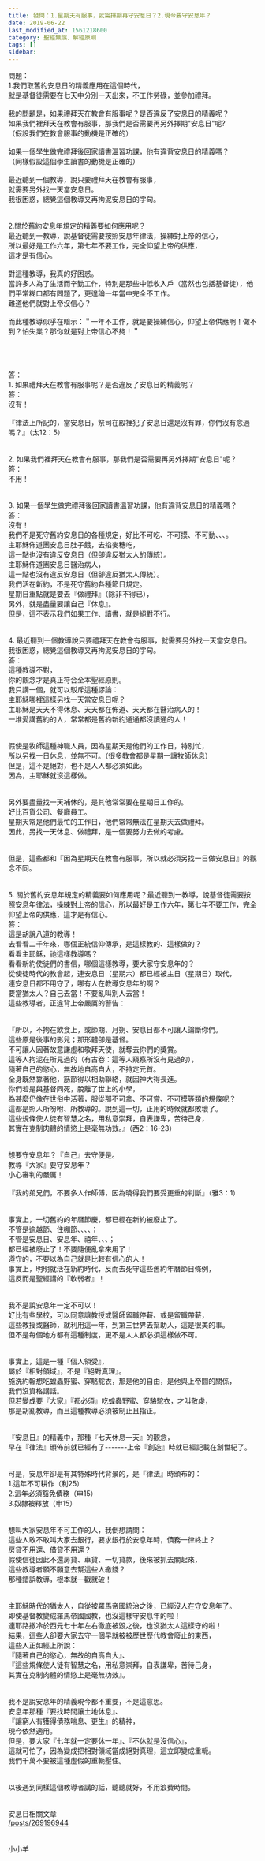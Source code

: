 ```yaml
---
title: 發問：1.星期天有服事，就需擇期再守安息日？2.現今要守安息年？
date: 2019-06-22
last_modified_at: 1561218600
category: 聖經無誤、解經原則
tags: []
sidebar: 
---
```


<div>問題：</div>
<div>1.我們取舊約安息日的精義應用在這個時代，</div>
<div>就是基督徒需要在七天中分別一天出來，不工作勞碌，並參加禮拜。</div>
<div> </div>
<div>我的問題是，如果禮拜天在教會有服事呢？是否違反了安息日的精義呢？</div>
<div>如果我們裡拜天在教會有服事，那我們是否需要再另外擇期"安息日"呢?</div>
<div>（假設我們在教會服事的動機是正確的）</div>
<div> </div>
<div>如果一個學生做完禮拜後回家讀書溫習功課，他有違背安息日的精義嗎？</div>
<div>（同樣假設這個學生讀書的動機是正確的）</div>
<div> </div>
<div>最近聽到一個教導，說只要禮拜天在教會有服事，</div>
<div>就需要另外找一天當安息日。</div>
<div>我很困惑，總覺這個教導又再拘泥安息日的字句。</div>
<div> </div>
<div> </div>
<div>2.關於舊約安息年規定的精義要如何應用呢？</div>
<div>最近聽到一教導，說基督徒需要按照安息年律法，操練對上帝的信心，</div>
<div>所以最好是工作六年，第七年不要工作，完全仰望上帝的供應，</div>
<div>這才是有信心。</div>
<div> </div>
<div>對這種教導，我真的好困惑。</div>
<div>當許多人為了生活而辛勤工作，特別是那些中低收入戶（當然也包括基督徒），他們平常糊口都有問題了，更遑論一年當中完全不工作。</div>
<div>難道他們就對上帝沒信心？</div>
<div> </div>
<div>而此種教導似乎在暗示：＂一年不工作，就是要操練信心，仰望上帝供應啊！做不到？怕失業？那你就是對上帝信心不夠！＂</div>
<div> </div>
<div> </div>
<div> </div>
<div> </div>
<div>答：</div>
<div>1.<span style="white-space:pre"> </span>如果禮拜天在教會有服事呢？是否違反了安息日的精義呢？</div>
<div>答：</div>
<div>沒有！</div>
<div> </div>
<div>『律法上所記的，當安息日，祭司在殿裡犯了安息日還是沒有罪，你們沒有念過嗎？』（太12：5）</div>
<div> </div>
<div> </div>
<div>2.<span style="white-space:pre"> </span>如果我們裡拜天在教會有服事，那我們是否需要再另外擇期"安息日"呢？</div>
<div>答：</div>
<div>不用！</div>
<div> </div>
<div> </div>
<div>3.<span style="white-space:pre"> </span>如果一個學生做完禮拜後回家讀書溫習功課，他有違背安息日的精義嗎？</div>
<div>答：</div>
<div>沒有！</div>
<div>我們不是死守舊約安息日的各種規定，好比不可吃、不可摸、不可動、、、。</div>
<div>主耶穌佈道團安息日肚子餓，去掐麥穗吃，</div>
<div>這一點也沒有違反安息日（但卻違反猶太人的傳統）。</div>
<div>主耶穌佈道團安息日醫治病人，</div>
<div>這一點也沒有違反安息日（但卻違反猶太人傳統）。</div>
<div>我們活在新約，不是死守舊約各種節日規定。</div>
<div>星期日重點就是要去『做禮拜』（除非不得已），</div>
<div>另外，就是盡量要讓自己『休息』。</div>
<div>但是，這不表示我們如果工作、讀書，就是絕對不行。</div>
<div> </div>
<div> </div>
<div>4.<span style="white-space:pre"> </span>最近聽到一個教導說只要禮拜天在教會有服事，就需要另外找一天當安息日。我很困惑，總覺這個教導又再拘泥安息日的字句。</div>
<div>答：</div>
<div>這種教導不對，</div>
<div>你的觀念才是真正符合全本聖經原則。</div>
<div>我只講一個，就可以駁斥這種謬論：</div>
<div>主耶穌哪裡這樣另找一天當安息日呢？</div>
<div>主耶穌是天天不得休息、天天都在佈道、天天都在醫治病人的！</div>
<div>一堆愛講舊約的人，常常都是舊約新約通通都沒讀通的人！</div>
<div> </div>
<div> </div>
<div>假使是牧師這種神職人員，因為星期天是他們的工作日，特別忙，</div>
<div>所以另找一日休息，並無不可。（很多教會都是星期一讓牧師休息）</div>
<div>但是，這不是絕對，也不是人人都必須如此。</div>
<div>因為，主耶穌就沒這樣做。</div>
<div> </div>
<div> </div>
<div>另外要盡量找一天補休的，是其他常常要在星期日工作的。</div>
<div>好比百貨公司、餐廳員工。</div>
<div>星期天常是他們最忙的工作日，他們常常無法在星期天去做禮拜。</div>
<div>因此，另找一天休息、做禮拜，是一個要努力去做的考慮。</div>
<div> </div>
<div> </div>
<div>但是，這些都和『因為星期天在教會有服事，所以就必須另找一日做安息日』的觀念不同。</div>
<div> </div>
<div> </div>
<div>5.<span style="white-space:pre"> </span>關於舊約安息年規定的精義要如何應用呢？最近聽到一教導，說基督徒需要按照安息年律法，操練對上帝的信心，所以最好是工作六年，第七年不要工作，完全仰望上帝的供應，這才是有信心。</div>
<div>答：</div>
<div>這是胡說八道的教導！</div>
<div>去看看二千年來，哪個正統信仰傳承，是這樣教的、這樣做的？</div>
<div>看看主耶穌，祂這樣教導嗎？</div>
<div>看看新約使徒們的書信，哪個這樣教導，要大家守安息年的？</div>
<div>從使徒時代的教會起，連安息日（星期六）都已經被主日（星期日）取代，</div>
<div>連安息日都不用守了，哪有人在教導安息年的啊？</div>
<div>要當猶太人？自己去當！不要亂叫別人去當！</div>
<div>這些教導者，正違背上帝嚴厲的警告：</div>
<div> </div>
<div> </div>
<div>『所以，不拘在飲食上，或節期、月朔、安息日都不可讓人論斷你們。</div>
<div>這些原是後事的影兒；那形體卻是基督。</div>
<div>不可讓人因著故意謙虛和敬拜天使，就奪去你們的獎賞。</div>
<div>這等人拘泥在所見過的（有古卷：這等人窺察所沒有見過的），</div>
<div>隨著自己的慾心，無故地自高自大，不持定元首。</div>
<div>全身既然靠著他，筋節得以相助聯絡，就因神大得長進。</div>
<div>你們若是與基督同死，脫離了世上的小學，</div>
<div>為甚麼仍像在世俗中活著，服從那不可拿、不可嘗、不可摸等類的規條呢？</div>
<div>這都是照人所吩咐、所教導的。說到這一切，正用的時候就都敗壞了。</div>
<div>這些規條使人徒有智慧之名，用私意崇拜，自表謙卑，苦待己身，</div>
<div>其實在克制肉體的情慾上是毫無功效。』（西2：16-23）</div>
<div> </div>
<div> </div>
<div>想要守安息年？『自己』去守便是。</div>
<div>教導『大家』要守安息年？</div>
<div>小心審判的嚴厲！</div>
<div> </div>
<div>『我的弟兄們，不要多人作師傅，因為曉得我們要受更重的判斷』（雅3：1）</div>
<div> </div>
<div> </div>
<div>事實上，一切舊約的年曆節慶，都已經在新約被廢止了。</div>
<div>不管是逾越節、住棚節、、、、；</div>
<div>不管是安息日、安息年、禧年、、、；</div>
<div>都已經被廢止了！不要隨便亂拿來用了！</div>
<div>遵守的，不要以為自己就是比較有信心的人！</div>
<div>事實上，明明就活在新約時代，反而去死守這些舊約年曆節日條例，</div>
<div>這反而是聖經講的『軟弱者』！</div>
<div> </div>
<div> </div>
<div>我不是說安息年一定不可以！</div>
<div>好比有些學校，可以同意讓教授或醫師留職停薪、或是留職帶薪，</div>
<div>這些教授或醫師，就利用這一年，到第三世界去幫助人，這是很美的事。</div>
<div>但不是每個地方都有這種制度，更不是人人都必須這樣做不可。</div>
<div> </div>
<div> </div>
<div>事實上，這是一種『個人領受』，</div>
<div>屬於『相對領域』，不是『絕對真理』。</div>
<div>施洗約翰想吃蝗蟲野蜜、穿駱駝衣，那是他的自由，是他與上帝間的關係，</div>
<div>我們沒資格講話。</div>
<div>但若變成要『大家』『都必須』吃蝗蟲野蜜、穿駱駝衣，才叫敬虔，</div>
<div>那是胡亂教導，而且這種教導必須被制止且指正。</div>
<div> </div>
<div> </div>
<div>『安息日』的精義中，那種『七天休息一天』的觀念，</div>
<div>早在『律法』頒佈前就已經有了-------上帝『創造』時就已經記載在創世紀了。</div>
<div> </div>
<div> </div>
<div>可是，安息年卻是有其特殊時代背景的，是『律法』時頒布的：</div>
<div>1.這年不可耕作（利25）</div>
<div>2.這年必須豁免債務（申15）</div>
<div>3.奴隸被釋放（申15）</div>
<div> </div>
<div> </div>
<div>想叫大家安息年不可工作的人，我倒想請問：</div>
<div>這些人敢不敢叫大家去銀行，要求銀行於安息年時，債務一律終止？</div>
<div>房貸不用還、借貸不用還？</div>
<div>假使信徒因此不還房貸、車貸、一切貸款，後來被抓去關起來，</div>
<div>這些教導者願不願意去幫這些人繳錢？</div>
<div>那種錯誤教導，根本就一戳就破！</div>
<div> </div>
<div> </div>
<div>主耶穌時代的猶太人，自從被羅馬帝國統治之後，已經沒人在守安息年了。</div>
<div>即使基督教變成羅馬帝國國教，也沒這樣守安息年的啦！</div>
<div>連耶路撒冷於西元七十年左右徹底被毀之後，也沒猶太人這樣守的啦！</div>
<div>結果，這些人卻要大家去守一個早就被被歷世歷代教會廢止的東西，</div>
<div>這些人正如經上所說：</div>
<div>『隨著自己的慾心，無故的自高自大』、</div>
<div>『這些規條使人徒有智慧之名，用私意崇拜，自表謙卑，苦待己身，</div>
<div>其實在克制肉體的情慾上是毫無功效』。</div>
<div> </div>
<div> </div>
<div>我不是說安息年的精義現今都不重要，不是這意思。</div>
<div>安息年那種『要找時間讓土地休息』、</div>
<div>『讓窮人有獲得債務喘息、更生』的精神，</div>
<div>現今依然適用。</div>
<div>但是，要大家『七年就一定要休一年』、『不休就是沒信心』，</div>
<div>這就可怕了，因為變成把相對領域當成絕對真理，這立即變成重軛。</div>
<div>我們千萬不要被這種虛假的重軛壓住。</div>
<div> </div>
<div> </div>
<div>以後遇到同樣這個教導者講的話，聽聽就好，不用浪費時間。</div>
<div> </div>
<div> </div>
<div>安息日相關文章</div>
<div><a href="/posts/269196944" target="_blank">/posts/269196944</a></div>
<div> </div>
<div> </div>
<div>小小羊</div>
